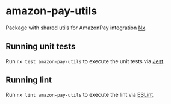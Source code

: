 # amazon-pay-utils

Package with shared utils for AmazonPay integration [Nx](https://nx.dev).

## Running unit tests

Run `nx test amazon-pay-utils` to execute the unit tests via [Jest](https://jestjs.io).

## Running lint

Run `nx lint amazon-pay-utils` to execute the lint via [ESLint](https://eslint.org/).
